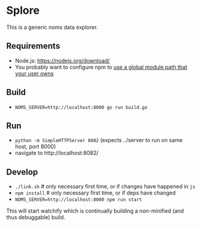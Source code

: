 # Splore

This is a generic noms data explorer.

## Requirements

* Node.js: https://nodejs.org/download/
* You probably want to configure npm to [use a global module path that your user owns](https://docs.npmjs.com/getting-started/fixing-npm-permissions)

## Build

* `NOMS_SERVER=http://localhost:8000 go run build.go`

## Run

* `python -m SimpleHTTPServer 8082` (expects ../server to run on same host, port 8000)
* navigate to http://localhost:8082/

## Develop

* `./link.sh`  # only necessary first time, or if changes have happened in `js`
* `npm install`  # only necessary first time, or if deps have changed
* `NOMS_SERVER=http://localhost:8000 npm run start`

This will start watchify which is continually building a non-minified (and thus debuggable) build.
